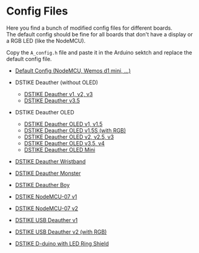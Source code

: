 # Config Files

Here you find a bunch of modified config files for different boards.  
The default config should be fine for all boards that don't have a display or a RGB LED (like the NodeMCU).  

Copy the `A_config.h` file and paste it in the Arduino sektch and replace the default config file.  

- [Default Config (NodeMCU, Wemos d1 mini, ...)](https://github.com/spacehuhn/esp8266_deauther/blob/master/configs/Default/A_config.h)

- DSTIKE Deauther (without OLED)
  - [DSTIKE Deauther v1, v2, v3](https://github.com/spacehuhn/esp8266_deauther/blob/master/configs/Default/A_config.h)
  - [DSTIKE Deauther v3.5](https://github.com/spacehuhn/esp8266_deauther/blob/master/configs/DSTIKE_Deauther_v3.5_and_NodeMCU-07_v2/A_config.h)
- DSTIKE Deauther OLED
  - [DSTIKE Deauther OLED v1, v1.5](https://github.com/spacehuhn/esp8266_deauther/blob/master/configs/DSTIKE_OLED_v1_v1.5/A_config.h)
  - [DSTIKE Deauther OLED v1.5S (with RGB)](https://github.com/spacehuhn/esp8266_deauther/blob/master/configs/DSTIKE_OLED_v1.5S/A_config.h)
  - [DSTIKE Deauther OLED v2, v2.5, v3](https://github.com/spacehuhn/esp8266_deauther/blob/master/configs/DSTIKE_OLED_v2_v2.5_v3/A_config.h)
  - [DSTIKE Deauther OLED v3.5, v4](https://github.com/spacehuhn/esp8266_deauther/blob/master/configs/DSTIKE_OLED_v3.5_v4_Monster/A_config.h)
  - [DSTIKE Deauther OLED Mini](https://github.com/spacehuhn/esp8266_deauther/blob/master/configs/DSTIKE_Wristband_Mini/A_config.h)
- [DSTIKE Deauther Wristband](https://github.com/spacehuhn/esp8266_deauther/blob/master/configs/DSTIKE_Wristband_Mini/A_config.h)
- [DSTIKE Deauther Monster](https://github.com/spacehuhn/esp8266_deauther/blob/master/configs/DSTIKE_OLED_v3.5_v4_Monster/A_config.h)
- [DSTIKE Deauther Boy](https://github.com/spacehuhn/esp8266_deauther/blob/master/configs/DSTIKE_Deauther_Boy/A_config.h)
- [DSTIKE NodeMCU-07 v1](https://github.com/spacehuhn/esp8266_deauther/blob/master/configs/Default/A_config.h)
- [DSTIKE NodeMCU-07 v2](https://github.com/spacehuhn/esp8266_deauther/blob/master/configs/DSTIKE_Deauther_v3.5_and_NodeMCU-07_v2/A_config.h)
- [DSTIKE USB Deauther v1](https://github.com/spacehuhn/esp8266_deauther/blob/master/configs/Default/A_config.h)
- [DSTIKE USB Deauther v2 (with RGB)](https://github.com/spacehuhn/esp8266_deauther/blob/master/configs/DSTIKE_USB_Deauther_v2/A_config.h)
- [DSTIKE D-duino with LED Ring Shield](https://github.com/spacehuhn/esp8266_deauther/blob/master/configs/DSTIKE_D-duino_with_LED_Ring_Shield/A_config.h)
